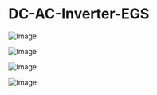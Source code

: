 # DC-AC-Inverter-EGS

![Image](https://github.com/user-attachments/assets/738ea2b5-321f-4d25-b8da-9189043e828c)

![Image](https://github.com/user-attachments/assets/794171b4-85b2-442d-8d78-883d3ae53766)

![Image](https://github.com/user-attachments/assets/6d1275ff-82cd-4d29-9906-55326bb0cf6e)

![Image](https://github.com/user-attachments/assets/b200963f-c194-4a9e-9813-44fc6ae52e73)
